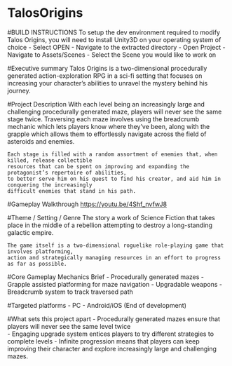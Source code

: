 # TalosOrigins
#BUILD INSTRUCTIONS
	To setup the dev environment required to modify Talos Origins, 
	you will need to install Unity3D on your operating system of choice
 	- Select OPEN
 	- Navigate to the extracted directory
 	- Open Project
 	- Navigate to Assets/Scenes
 	- Select the Scene you would like to work on


#Executive summary
	Talos Origins is a two-dimensional procedurally generated action-exploration RPG
	in a sci-fi setting that focuses on increasing your character’s abilities to unravel
	the mystery behind his journey.
	
#Project Description
	With each level being an increasingly large and challenging procedurally generated maze,
	players will never see the same stage twice. Traversing each maze involves using the
	breadcrumb mechanic which lets players know where they’ve been, along with the grapple
	which allows them to effortlessly navigate across the field of asteroids and enemies.

	Each stage is filled with a random assortment of enemies that, when killed, release collectible
    resources that can be spent on improving and expanding the protagonist’s repertoire of abilities,
	to better serve him on his quest to find his creator, and aid him in conquering the increasingly 
	difficult enemies that stand in his path.


#Gameplay Walkthrough
https://youtu.be/4Shf_nvfwJ8

#Theme / Setting / Genre
	The story a work of Science Fiction that takes place in the middle of a rebellion attempting to destroy
	a long-standing galactic empire. 

	The game itself is a two-dimensional roguelike role-playing game that involves platforming,
	action and strategically managing resources in an effort to progress as far as possible.

#Core Gameplay Mechanics Brief
	- Procedurally generated mazes
	- Grapple assisted platforming for maze navigation
	- Upgradable weapons
	- Breadcrumb system to track traversed path

#Targeted platforms
	- PC
	- Android/iOS (End of development)	


#What sets this project apart
	- Procedurally generated mazes ensure that players will never see the same level twice   
	- Engaging upgrade system entices players to try different strategies to complete levels
	- Infinite progression means that players can keep improving their character and explore
	  increasingly large and challenging mazes.
